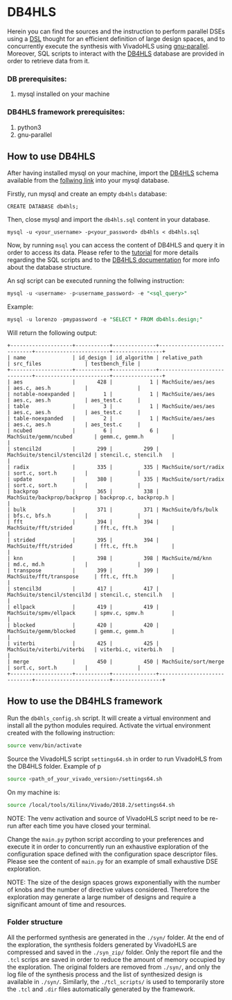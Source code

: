 # DB4HLS

Herein you can find the sources and the instruction to perform parallel DSEs using a [DSL](www.inf.usi.ch/phd/ferretti/db4hls/dsl.html) thought for an efficient definition of large design spaces, and to concurrently execute the synthesis with VivadoHLS using [gnu-parallel](https://www.gnu.org/software/parallel/).
Moreover, SQL scripts to interact with the [DB4HLS](https://www.db4hls.inf.usi.ch/) database are provided in order to retrieve data from it.

### DB prerequisites:

1. mysql installed on your machine

### DB4HLS framework prerequisites:

1. python3
2. gnu-parallel

## How to use DB4HLS

After having installed mysql on your machine, import the [DB4HLS](https://www.db4hls.inf.usi.ch/db4hls.sql) schema available from the [follwing link](https://www.db4hls.inf.usi.ch/) into your mysql database.

Firstly, run mysql and create an empty `db4hls` database:
```
CREATE DATABASE db4hls;
```
Then, close mysql and import the `db4hls.sql` content in your database.
```
mysql -u <your_username> -p<your_password> db4hls < db4hls.sql
```
Now, by running `msql` you can access the content of DB4HLS and query it in order to access its data. Please refer to the [tutorial](inf.usi.ch/phd/ferretti/db4hls/tutorial.html) for more details regarding the SQL scripts and to the [DB4HLS documentation](inf.usi.ch/phd/ferretti/db4hls/docs.html) for more info about the database structure.

An sql script can be executed running the follwing instruction:
```sql
mysql -u <username> -p<username_password> -e "<sql_query>"
```
Example:
```sql
mysql -u lorenzo -pmypassword -e "SELECT * FROM db4hls.design;"
```
Will return the following output:
```
+--------------------+-----------+--------------+-----------------------------+------------------------+----------------+
| name               | id_design | id_algorithm | relative_path               | src_files              | testbench_file |
+--------------------+-----------+--------------+-----------------------------+------------------------+----------------+
| aes                |       428 |            1 | MachSuite/aes/aes           | aes.c, aes.h           |                |
| notable-noexpanded |         1 |            1 | MachSuite/aes/aes           | aes.c, aes.h           | aes_test.c     |
| table              |         3 |            1 | MachSuite/aes/aes           | aes.c, aes.h           | aes_test.c     |
| table-noexpanded   |         2 |            1 | MachSuite/aes/aes           | aes.c, aes.h           | aes_test.c     |
| ncubed             |         6 |            6 | MachSuite/gemm/ncubed       | gemm.c, gemm.h         |                |
| stencil2d          |       299 |          299 | MachSuite/stencil/stencil2d | stencil.c, stencil.h   |                |
| radix              |       335 |          335 | MachSuite/sort/radix        | sort.c, sort.h         |                |
| update             |       380 |          335 | MachSuite/sort/radix        | sort.c, sort.h         |                |
| backprop           |       365 |          338 | MachSuite/backprop/backprop | backprop.c, backprop.h |                |
| bulk               |       371 |          371 | MachSuite/bfs/bulk          | bfs.c, bfs.h           |                |
| fft                |       394 |          394 | MachSuite/fft/strided       | fft.c, fft.h           |                |
| strided            |       395 |          394 | MachSuite/fft/strided       | fft.c, fft.h           |                |
| knn                |       398 |          398 | MachSuite/md/knn            | md.c, md.h             |                |
| transpose          |       399 |          399 | MachSuite/fft/transpose     | fft.c, fft.h           |                |
| stencil3d          |       417 |          417 | MachSuite/stencil/stencil3d | stencil.c, stencil.h   |                |
| ellpack            |       419 |          419 | MachSuite/spmv/ellpack      | spmv.c, spmv.h         |                |
| blocked            |       420 |          420 | MachSuite/gemm/blocked      | gemm.c, gemm.h         |                |
| viterbi            |       425 |          425 | MachSuite/viterbi/viterbi   | viterbi.c, viterbi.h   |                |
| merge              |       450 |          450 | MachSuite/sort/merge        | sort.c, sort.h         |                |
+--------------------+-----------+--------------+-----------------------------+------------------------+----------------+
```

## How to use the DB4HLS framework

Run the `db4hls_config.sh` script. It will create a virtual environment and install all the python modules required.
Activate the virtual environment created with the following instruction:
```bash
source venv/bin/activate
```
Source the VivadoHLS script `settings64.sh` in order to run VivadoHLS from the DB4HLS folder.
Example of p
```bash
source <path_of_your_vivado_version>/settings64.sh
```
On my machine is:
```bash
source /local/tools/Xilinx/Vivado/2018.2/settings64.sh
```
NOTE: The venv activation and source of VivadoHLS script need to be re-run after each time you have closed your terminal.

Change the `main.py` python script according to your preferences and execute it in order to concurrently run an exhaustive exploration of the configuration space defined with the configuration space descriptor files.
Please see the content of `main.py` for an example of small exhaustive DSE exploration.

NOTE: The size of the design spaces grows exponentially with the number of knobs and the number of directive values considered. Therefore the exploration may generate a large number of designs and require a significant amount of time and resources.

### Folder structure

All the performed synthesis are generated in the `./syn/` folder. At the end of the exploration, the synthesis folders generated by VivadoHLS are compressed and saved in the `./syn_zip/` folder. Only the report file and the `.tcl` scrips are saved in order to reduce the amount of memory occupied by the exploration. The original folders are removed from `./syn/`, and only the log file of the synthesis process and the list of synthesized design is available in `./syn/`.
Similarly, the `./tcl_scripts/` is used to temporarily store the `.tcl` and `.dir` files automatically generated by the framework.
